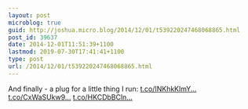 ```yaml
---
layout: post
microblog: true
guid: http://joshua.micro.blog/2014/12/01/t539220247468068865.html
post_id: 39637
date: 2014-12-01T11:51:39+1100
lastmod: 2019-07-30T17:41:41+1100
type: post
url: /2014/12/01/t539220247468068865.html
---
```

And finally - a plug for a little thing I run: [t.co/INKhkKlmY...](http://t.co/INKhkKlmYe) [t.co/CxWaSUkw9...](http://t.co/CxWaSUkw9Q) [t.co/HKCDbBCln...](http://t.co/HKCDbBClnj)
